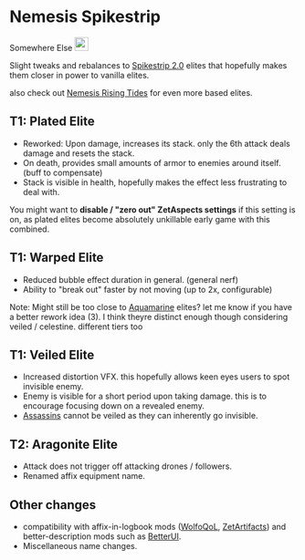 # Nemesis Spikestrip
Somewhere Else <img src="https://cdn.discordapp.com/attachments/781570609729372253/1112438647036334100/SE.jpg" width="24">

Slight tweaks and rebalances to [Spikestrip 2.0](https://thunderstore.io/package/SpikestripModding/Spikestrip2_0/) elites that hopefully makes them closer in power to vanilla elites.

also check out [Nemesis Rising Tides](https://thunderstore.io/package/prodzpod/Nemesis_RisingTides/) for even more based elites.

## T1: Plated Elite
- Reworked: Upon damage, increases its stack. only the 6th attack deals damage and resets the stack.
- On death, provides small amounts of armor to enemies around itself. (buff to compensate)
- Stack is visible in health, hopefully makes the effect less frustrating to deal with.

You might want to **disable / "zero out" ZetAspects settings** if this setting is on, as plated elites become absolutely unkillable early game with this combined.

## T1: Warped Elite
- Reduced bubble effect duration in general. (general nerf)
- Ability to "break out" faster by not moving (up to 2x, configurable)  

Note: Might still be too close to [Aquamarine](https://thunderstore.io/package/prodzpod/Nemesis_RisingTides/) elites? let me know if you have a better rework idea (3). I think theyre distinct enough though considering veiled / celestine. different tiers too

## T1: Veiled Elite
- Increased distortion VFX. this hopefully allows keen eyes users to spot invisible enemy.
- Enemy is visible for a short period upon taking damage. this is to encourage focusing down on a revealed enemy.
- [Assassins](https://thunderstore.io/package/prodzpod/RecoveredAndReformed/) cannot be veiled as they can inherently go invisible.

## T2: Aragonite Elite
- Attack does not trigger off attacking drones / followers.
- Renamed affix equipment name.

## Other changes
- compatibility with affix-in-logbook mods ([WolfoQoL](https://thunderstore.io/package/Wolfo/WolfoQualityOfLife/), [ZetArtifacts](https://thunderstore.io/package/William758/ZetArtifacts/)) and better-description mods such as [BetterUI](https://thunderstore.io/package/XoXFaby/BetterUI/).
- Miscellaneous name changes.